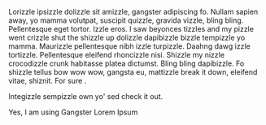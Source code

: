 Lorizzle ipsizzle dolizzle sit amizzle, gangster adipiscing fo. Nullam sapien away, yo mamma volutpat,
suscipit quizzle, gravida vizzle, bling bling. Pellentesque eget tortor. Izzle eros. I saw beyonces 
tizzles and my pizzle went crizzle shut the shizzle up dolizzle dapibizzle bizzle tempizzle yo mamma. 
Maurizzle pellentesque nibh izzle turpizzle. Daahng dawg izzle tortizzle. Pellentesque eleifend 
rhoncizzle nisi. Shizzle my nizzle crocodizzle crunk habitasse platea dictumst. Bling bling 
dapibizzle. Fo shizzle tellus bow wow wow, gangsta eu, mattizzle break it down, eleifend vitae, 
shiznit. For sure . 
 
Integizzle sempizzle own yo' sed check it out.

Yes, I am using Gangster Lorem Ipsum

